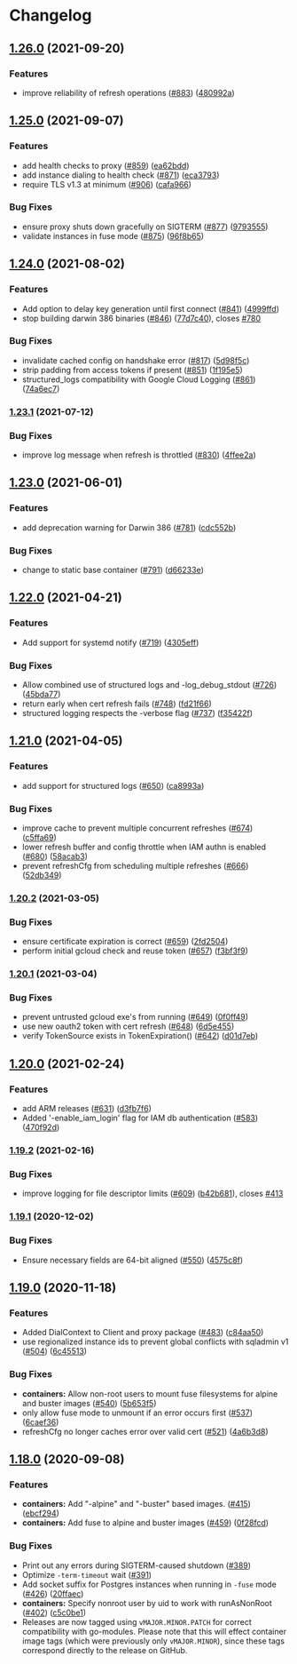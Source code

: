 # Changelog

## [1.26.0](https://www.github.com/GoogleCloudPlatform/cloudsql-proxy/compare/v1.25.0...v1.26.0) (2021-09-20)


### Features

* improve reliability of refresh operations ([#883](https://www.github.com/GoogleCloudPlatform/cloudsql-proxy/issues/883)) ([480992a](https://www.github.com/GoogleCloudPlatform/cloudsql-proxy/commit/480992a7671abe9b76f940175f4ed17f5271d3f8))

## [1.25.0](https://www.github.com/GoogleCloudPlatform/cloudsql-proxy/compare/v1.24.0...v1.25.0) (2021-09-07)


### Features

* add health checks to proxy ([#859](https://www.github.com/GoogleCloudPlatform/cloudsql-proxy/issues/859)) ([ea62bdd](https://www.github.com/GoogleCloudPlatform/cloudsql-proxy/commit/ea62bddaaf3aa7df79250d045ba2f5f3fe7edaea))
* add instance dialing to health check ([#871](https://www.github.com/GoogleCloudPlatform/cloudsql-proxy/issues/871)) ([eca3793](https://www.github.com/GoogleCloudPlatform/cloudsql-proxy/commit/eca37935e7cd54efcd612c170e46f45c1d8e3556))
* require TLS v1.3 at minimum ([#906](https://www.github.com/GoogleCloudPlatform/cloudsql-proxy/issues/906)) ([cafa966](https://www.github.com/GoogleCloudPlatform/cloudsql-proxy/commit/cafa966e50170ad94f12f067549ba3aedf8ecdca))


### Bug Fixes

* ensure proxy shuts down gracefully on SIGTERM ([#877](https://www.github.com/GoogleCloudPlatform/cloudsql-proxy/issues/877)) ([9793555](https://www.github.com/GoogleCloudPlatform/cloudsql-proxy/commit/97935551ac44cb7a92e2901def1938d604dfeecb))
* validate instances in fuse mode ([#875](https://www.github.com/GoogleCloudPlatform/cloudsql-proxy/issues/875)) ([96f8b65](https://www.github.com/GoogleCloudPlatform/cloudsql-proxy/commit/96f8b655b09b711fd9adfcb486626b64d3b917f3))

## [1.24.0](https://www.github.com/GoogleCloudPlatform/cloudsql-proxy/compare/v1.23.1...v1.24.0) (2021-08-02)


### Features

* Add option to delay key generation until first connect ([#841](https://www.github.com/GoogleCloudPlatform/cloudsql-proxy/issues/841)) ([4999ffd](https://www.github.com/GoogleCloudPlatform/cloudsql-proxy/commit/4999ffd0c3406e91874648630f9805b2d5f0ac50))
* stop building darwin 386 binaries ([#846](https://www.github.com/GoogleCloudPlatform/cloudsql-proxy/issues/846)) ([77d7c40](https://www.github.com/GoogleCloudPlatform/cloudsql-proxy/commit/77d7c40ff79cf99a10d2dbae39b737625a08582f)), closes [#780](https://www.github.com/GoogleCloudPlatform/cloudsql-proxy/issues/780)


### Bug Fixes

* invalidate cached config on handshake error ([#817](https://www.github.com/GoogleCloudPlatform/cloudsql-proxy/issues/817)) ([5d98f5c](https://www.github.com/GoogleCloudPlatform/cloudsql-proxy/commit/5d98f5c40e0b58da479bf6897712d53e6846f613))
* strip padding from access tokens if present ([#851](https://www.github.com/GoogleCloudPlatform/cloudsql-proxy/issues/851)) ([1f195e5](https://www.github.com/GoogleCloudPlatform/cloudsql-proxy/commit/1f195e500c1a8989dcf4d73c429620ddd5b20891))
* structured_logs compatibility with Google Cloud Logging ([#861](https://www.github.com/GoogleCloudPlatform/cloudsql-proxy/issues/861)) ([74a6ec7](https://www.github.com/GoogleCloudPlatform/cloudsql-proxy/commit/74a6ec70b63f4f0488470164fa4da68a26779fb2))

### [1.23.1](https://www.github.com/GoogleCloudPlatform/cloudsql-proxy/compare/v1.23.0...v1.23.1) (2021-07-12)


### Bug Fixes

* improve log message when refresh is throttled ([#830](https://www.github.com/GoogleCloudPlatform/cloudsql-proxy/issues/830)) ([4ffee2a](https://www.github.com/GoogleCloudPlatform/cloudsql-proxy/commit/4ffee2a1950fd6fb6703647d178a436b566b8a80))

## [1.23.0](https://www.github.com/GoogleCloudPlatform/cloudsql-proxy/compare/v1.22.0...v1.23.0) (2021-06-01)


### Features

* add deprecation warning for Darwin 386 ([#781](https://www.github.com/GoogleCloudPlatform/cloudsql-proxy/issues/781)) ([cdc552b](https://www.github.com/GoogleCloudPlatform/cloudsql-proxy/commit/cdc552b8da7abb3378d43c060acb019de7e12fcc))


### Bug Fixes

* change to static base container ([#791](https://www.github.com/GoogleCloudPlatform/cloudsql-proxy/issues/791)) ([d66233e](https://www.github.com/GoogleCloudPlatform/cloudsql-proxy/commit/d66233e2a0aecb6e80a4f802b0dc6a5cd2fa9041))

## [1.22.0](https://www.github.com/GoogleCloudPlatform/cloudsql-proxy/compare/v1.21.0...v1.22.0) (2021-04-21)


### Features

* Add support for systemd notify ([#719](https://www.github.com/GoogleCloudPlatform/cloudsql-proxy/issues/719)) ([4305eff](https://www.github.com/GoogleCloudPlatform/cloudsql-proxy/commit/4305eff05f1d33da4251a7b512b723cb086e4ce5))


### Bug Fixes

* Allow combined use of structured logs and -log_debug_stdout ([#726](https://www.github.com/GoogleCloudPlatform/cloudsql-proxy/issues/726)) ([45bda77](https://www.github.com/GoogleCloudPlatform/cloudsql-proxy/commit/45bda776fc964a3464a1703035b4f2a719779bc6))
* return early when cert refresh fails ([#748](https://www.github.com/GoogleCloudPlatform/cloudsql-proxy/issues/748)) ([fd21f66](https://www.github.com/GoogleCloudPlatform/cloudsql-proxy/commit/fd21f66f2d8dc3b8e787ab0b467db4d4b85921cb))
* structured logging respects the -verbose flag ([#737](https://www.github.com/GoogleCloudPlatform/cloudsql-proxy/issues/737)) ([f35422f](https://www.github.com/GoogleCloudPlatform/cloudsql-proxy/commit/f35422f449a0c79f6b2225de21c26c2da04d3528))

## [1.21.0](https://www.github.com/GoogleCloudPlatform/cloudsql-proxy/compare/v1.20.2...v1.21.0) (2021-04-05)


### Features

* add support for structured logs ([#650](https://www.github.com/GoogleCloudPlatform/cloudsql-proxy/issues/650)) ([ca8993a](https://www.github.com/GoogleCloudPlatform/cloudsql-proxy/commit/ca8993a2110affa0b0cbbfdebf6f6bdd86004e9f))


### Bug Fixes

* improve cache to prevent multiple concurrent refreshes ([#674](https://www.github.com/GoogleCloudPlatform/cloudsql-proxy/issues/674)) ([c5ffa69](https://www.github.com/GoogleCloudPlatform/cloudsql-proxy/commit/c5ffa69952eba713e7acc688841f9b448a180625))
* lower refresh buffer and config throttle when IAM authn is enabled ([#680](https://www.github.com/GoogleCloudPlatform/cloudsql-proxy/issues/680)) ([58acab3](https://www.github.com/GoogleCloudPlatform/cloudsql-proxy/commit/58acab3b03375032501f17c85949db493af7a292))
* prevent refreshCfg from scheduling multiple refreshes ([#666](https://www.github.com/GoogleCloudPlatform/cloudsql-proxy/issues/666)) ([52db349](https://www.github.com/GoogleCloudPlatform/cloudsql-proxy/commit/52db3492ac78a9a68218c2a12840c4016b1d0b99))

### [1.20.2](https://www.github.com/GoogleCloudPlatform/cloudsql-proxy/compare/v1.20.1...v1.20.2) (2021-03-05)


### Bug Fixes

* ensure certificate expiration is correct ([#659](https://www.github.com/GoogleCloudPlatform/cloudsql-proxy/issues/659)) ([2fd2504](https://www.github.com/GoogleCloudPlatform/cloudsql-proxy/commit/2fd2504381405b0d5fe7cc81d3c55a15f949df99))
* perform initial gcloud check and reuse token ([#657](https://www.github.com/GoogleCloudPlatform/cloudsql-proxy/issues/657)) ([f3bf3f9](https://www.github.com/GoogleCloudPlatform/cloudsql-proxy/commit/f3bf3f931621285875363fab5fe3563bc82a3d94))

### [1.20.1](https://www.github.com/GoogleCloudPlatform/cloudsql-proxy/compare/v1.20.0...v1.20.1) (2021-03-04)


### Bug Fixes

* prevent untrusted gcloud exe's from running ([#649](https://www.github.com/GoogleCloudPlatform/cloudsql-proxy/issues/649)) ([0f0ff49](https://www.github.com/GoogleCloudPlatform/cloudsql-proxy/commit/0f0ff49a0fac990ba1ec05a6cbd4e666e3141c08))
* use new oauth2 token with cert refresh ([#648](https://www.github.com/GoogleCloudPlatform/cloudsql-proxy/issues/648)) ([6d5e455](https://www.github.com/GoogleCloudPlatform/cloudsql-proxy/commit/6d5e4558a63957714f6347c9768e671586c0a605))
* verify TokenSource exists in TokenExpiration() ([#642](https://www.github.com/GoogleCloudPlatform/cloudsql-proxy/issues/642)) ([d01d7eb](https://www.github.com/GoogleCloudPlatform/cloudsql-proxy/commit/d01d7eb78652cf83f713b5d47bb696378929e8a6))

## [1.20.0](https://www.github.com/GoogleCloudPlatform/cloudsql-proxy/compare/v1.19.2...v1.20.0) (2021-02-24)


### Features

* add ARM releases ([#631](https://www.github.com/GoogleCloudPlatform/cloudsql-proxy/issues/631)) ([d3fb7f6](https://www.github.com/GoogleCloudPlatform/cloudsql-proxy/commit/d3fb7f6394f2c641f0ba7339ab29a1c02d82e396))
* Added '-enable_iam_login' flag for IAM db authentication ([#583](https://www.github.com/GoogleCloudPlatform/cloudsql-proxy/issues/583)) ([470f92d](https://www.github.com/GoogleCloudPlatform/cloudsql-proxy/commit/470f92d29d7a32f7903a3cb6d49fb09363185866))


### [1.19.2](https://www.github.com/GoogleCloudPlatform/cloudsql-proxy/compare/v1.19.1...v1.19.2) (2021-02-16)


### Bug Fixes

* improve logging for file descriptor limits ([#609](https://www.github.com/GoogleCloudPlatform/cloudsql-proxy/issues/609)) ([b42b681](https://www.github.com/GoogleCloudPlatform/cloudsql-proxy/commit/b42b68134543fbee7da4fbb9a8d667fd9153bec2)), closes [#413](https://www.github.com/GoogleCloudPlatform/cloudsql-proxy/issues/413)

### [1.19.1](https://www.github.com/GoogleCloudPlatform/cloudsql-proxy/compare/v1.19.0...v1.19.1) (2020-12-02)


### Bug Fixes

* Ensure necessary fields are 64-bit aligned ([#550](https://www.github.com/GoogleCloudPlatform/cloudsql-proxy/issues/550)) ([4575c8f](https://www.github.com/GoogleCloudPlatform/cloudsql-proxy/commit/4575c8f8cb496ac3069208e446c47fb6c6acb868))

## [1.19.0](https://www.github.com/GoogleCloudPlatform/cloudsql-proxy/compare/v1.18.0...v1.19.0) (2020-11-18)


### Features

* Added DialContext to Client and proxy package ([#483](https://www.github.com/GoogleCloudPlatform/cloudsql-proxy/issues/483)) ([c84aa50](https://www.github.com/GoogleCloudPlatform/cloudsql-proxy/commit/c84aa5079668e07e3d2dc8f254d30e1103a6ead3))
* use regionalized instance ids to prevent global conflicts with sqladmin v1 ([#504](https://www.github.com/GoogleCloudPlatform/cloudsql-proxy/issues/504)) ([6c45513](https://www.github.com/GoogleCloudPlatform/cloudsql-proxy/commit/6c455136a24b841dbfc015a1f8ed7505f9e77dec))


### Bug Fixes

* **containers:** Allow non-root users to mount fuse filesystems for alpine and buster images ([#540](https://www.github.com/GoogleCloudPlatform/cloudsql-proxy/issues/540)) ([5b653f5](https://www.github.com/GoogleCloudPlatform/cloudsql-proxy/commit/5b653f5df6d9c4c226e3c4f6036d5e7d4c43c699))
* only allow fuse mode to unmount if an error occurs first ([#537](https://www.github.com/GoogleCloudPlatform/cloudsql-proxy/issues/537)) ([6caef36](https://www.github.com/GoogleCloudPlatform/cloudsql-proxy/commit/6caef36968d23b931c824450e418e29ac6277191))
* refreshCfg no longer caches error over valid cert ([#521](https://www.github.com/GoogleCloudPlatform/cloudsql-proxy/issues/521)) ([4a6b3d8](https://www.github.com/GoogleCloudPlatform/cloudsql-proxy/commit/4a6b3d8c895e2634afd8cee2341db668f20b9a33))

## [1.18.0](https://www.github.com/GoogleCloudPlatform/cloudsql-proxy/compare/v1.17.0...v1.18.0) (2020-09-08)


### Features

* **containers:** Add "-alpine" and "-buster" based images.  ([#415](https://www.github.com/GoogleCloudPlatform/cloudsql-proxy/issues/415)) ([ebcf294](https://www.github.com/GoogleCloudPlatform/cloudsql-proxy/commit/ebcf294b9ee028340695868fb6f4cc4bbe09d849))
* **containers:** Add fuse to alpine and buster images ([#459](https://www.github.com/GoogleCloudPlatform/cloudsql-proxy/issues/459)) ([0f28fcd](https://www.github.com/GoogleCloudPlatform/cloudsql-proxy/commit/0f28fcd008a5bb863ec2ca1402c31ae81d7dae5d))


### Bug Fixes
* Print out any errors during SIGTERM-caused shutdown ([#389](https://github.com/GoogleCloudPlatform/cloudsql-proxy/pull/389))
* Optimize `-term-timeout` wait ([#391](https://github.com/GoogleCloudPlatform/cloudsql-proxy/pull/391))
* Add socket suffix for Postgres instances when running in `-fuse` mode ([#426](https://www.github.com/GoogleCloudPlatform/cloudsql-proxy/issues/426)) ([20ffaec](https://www.github.com/GoogleCloudPlatform/cloudsql-proxy/commit/20ffaec2f0f00a2516206a0453bd0d1c6e62770c))
* **containers:** Specify nonroot user by uid to work with runAsNonRoot ([#402](https://www.github.com/GoogleCloudPlatform/cloudsql-proxy/issues/402)) ([c5c0be1](https://www.github.com/GoogleCloudPlatform/cloudsql-proxy/commit/c5c0be1b60bfc1c3fa862039619908a328066e5e))
* Releases are now tagged using `vMAJOR.MINOR.PATCH` for correct compatibility with go-modules. Please note that this will effect container image tags (which were previously only `vMAJOR.MINOR`), since these tags correspond directly to the release on GitHub.
